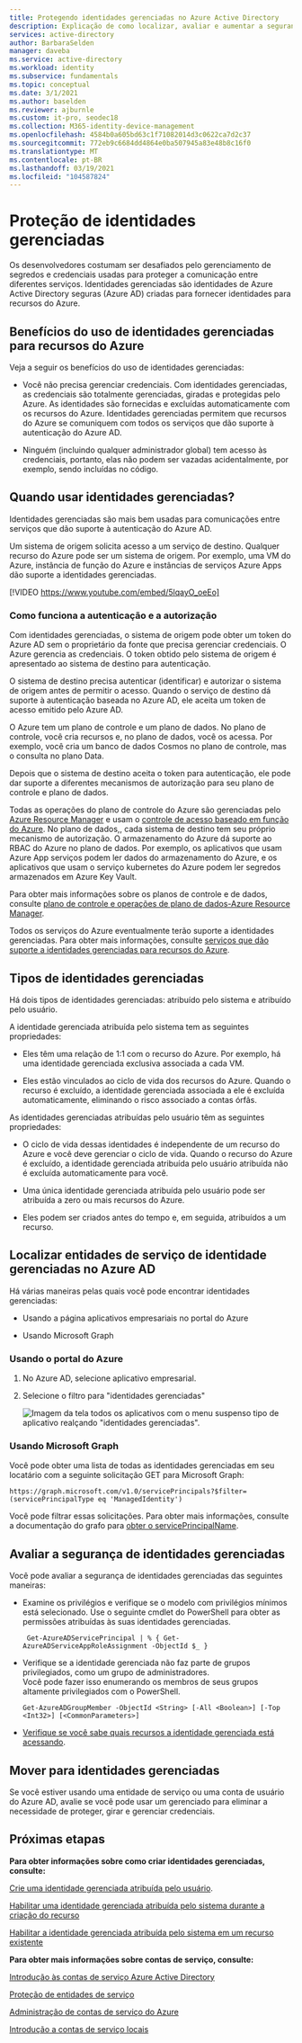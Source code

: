 ```yaml
---
title: Protegendo identidades gerenciadas no Azure Active Directory
description: Explicação de como localizar, avaliar e aumentar a segurança de identidades gerenciadas.
services: active-directory
author: BarbaraSelden
manager: daveba
ms.service: active-directory
ms.workload: identity
ms.subservice: fundamentals
ms.topic: conceptual
ms.date: 3/1/2021
ms.author: baselden
ms.reviewer: ajburnle
ms.custom: it-pro, seodec18
ms.collection: M365-identity-device-management
ms.openlocfilehash: 4584b0a605bd63c1f71082014d3c0622ca7d2c37
ms.sourcegitcommit: 772eb9c6684dd4864e0ba507945a83e48b8c16f0
ms.translationtype: MT
ms.contentlocale: pt-BR
ms.lasthandoff: 03/19/2021
ms.locfileid: "104587824"
---
```

# <a name="securing-managed-identities"></a>Proteção de identidades gerenciadas

Os desenvolvedores costumam ser desafiados pelo gerenciamento de segredos e credenciais usadas para proteger a comunicação entre diferentes serviços. Identidades gerenciadas são identidades de Azure Active Directory seguras (Azure AD) criadas para fornecer identidades para recursos do Azure.

## <a name="benefits-of-using-managed-identities-for-azure-resources"></a>Benefícios do uso de identidades gerenciadas para recursos do Azure

Veja a seguir os benefícios do uso de identidades gerenciadas:

* Você não precisa gerenciar credenciais. Com identidades gerenciadas, as credenciais são totalmente gerenciadas, giradas e protegidas pelo Azure. As identidades são fornecidas e excluídas automaticamente com os recursos do Azure. Identidades gerenciadas permitem que recursos do Azure se comuniquem com todos os serviços que dão suporte à autenticação do Azure AD.

* Ninguém (incluindo qualquer administrador global) tem acesso às credenciais, portanto, elas não podem ser vazadas acidentalmente, por exemplo, sendo incluídas no código.

## <a name="when-to-use-managed-identities"></a>Quando usar identidades gerenciadas?

Identidades gerenciadas são mais bem usadas para comunicações entre serviços que dão suporte à autenticação do Azure AD. 

Um sistema de origem solicita acesso a um serviço de destino. Qualquer recurso do Azure pode ser um sistema de origem. Por exemplo, uma VM do Azure, instância de função do Azure e instâncias de serviços Azure Apps dão suporte a identidades gerenciadas.

[!VIDEO https://www.youtube.com/embed/5lqayO_oeEo]

### <a name="how-authentication-and-authorization-work"></a>Como funciona a autenticação e a autorização

Com identidades gerenciadas, o sistema de origem pode obter um token do Azure AD sem o proprietário da fonte que precisa gerenciar credenciais. O Azure gerencia as credenciais. O token obtido pelo sistema de origem é apresentado ao sistema de destino para autenticação. 

O sistema de destino precisa autenticar (identificar) e autorizar o sistema de origem antes de permitir o acesso. Quando o serviço de destino dá suporte à autenticação baseada no Azure AD, ele aceita um token de acesso emitido pelo Azure AD. 

O Azure tem um plano de controle e um plano de dados. No plano de controle, você cria recursos e, no plano de dados, você os acessa. Por exemplo, você cria um banco de dados Cosmos no plano de controle, mas o consulta no plano Data.

Depois que o sistema de destino aceita o token para autenticação, ele pode dar suporte a diferentes mecanismos de autorização para seu plano de controle e plano de dados.

Todas as operações do plano de controle do Azure são gerenciadas pelo [Azure Resource Manager](../../azure-resource-manager/management/overview.md) e usam o [controle de acesso baseado em função do Azure](../../role-based-access-control/overview.md). No plano de dados,, cada sistema de destino tem seu próprio mecanismo de autorização. O armazenamento do Azure dá suporte ao RBAC do Azure no plano de dados. Por exemplo, os aplicativos que usam Azure App serviços podem ler dados do armazenamento do Azure, e os aplicativos que usam o serviço kubernetes do Azure podem ler segredos armazenados em Azure Key Vault.

Para obter mais informações sobre os planos de controle e de dados, consulte [plano de controle e operações de plano de dados-Azure Resource Manager](../../azure-resource-manager/management/control-plane-and-data-plane.md).

Todos os serviços do Azure eventualmente terão suporte a identidades gerenciadas. Para obter mais informações, consulte [serviços que dão suporte a identidades gerenciadas para recursos do Azure](../managed-identities-azure-resources/services-support-managed-identities.md).

##  

## <a name="types-of-managed-identities"></a>Tipos de identidades gerenciadas

Há dois tipos de identidades gerenciadas: atribuído pelo sistema e atribuído pelo usuário.

A identidade gerenciada atribuída pelo sistema tem as seguintes propriedades:

* Eles têm uma relação de 1:1 com o recurso do Azure. Por exemplo, há uma identidade gerenciada exclusiva associada a cada VM.

* Eles estão vinculados ao ciclo de vida dos recursos do Azure. Quando o recurso é excluído, a identidade gerenciada associada a ele é excluída automaticamente, eliminando o risco associado a contas órfãs. 

As identidades gerenciadas atribuídas pelo usuário têm as seguintes propriedades:

* O ciclo de vida dessas identidades é independente de um recurso do Azure e você deve gerenciar o ciclo de vida. Quando o recurso do Azure é excluído, a identidade gerenciada atribuída pelo usuário atribuída não é excluída automaticamente para você.

* Uma única identidade gerenciada atribuída pelo usuário pode ser atribuída a zero ou mais recursos do Azure.

* Eles podem ser criados antes do tempo e, em seguida, atribuídos a um recurso.

## <a name="find-managed-identity-service-principals-in-azure-ad"></a>Localizar entidades de serviço de identidade gerenciadas no Azure AD

Há várias maneiras pelas quais você pode encontrar identidades gerenciadas:

* Usando a página aplicativos empresariais no portal do Azure

* Usando Microsoft Graph

### <a name="using-the-azure-portal"></a>Usando o portal do Azure

1. No Azure AD, selecione aplicativo empresarial.

2. Selecione o filtro para "identidades gerenciadas" 

   ![Imagem da tela todos os aplicativos com o menu suspenso tipo de aplicativo realçando "identidades gerenciadas".](./media/securing-service-accounts/service-accounts-managed-identities.png)

 

### <a name="using-microsoft-graph"></a>Usando Microsoft Graph

Você pode obter uma lista de todas as identidades gerenciadas em seu locatário com a seguinte solicitação GET para Microsoft Graph:

`https://graph.microsoft.com/v1.0/servicePrincipals?$filter=(servicePrincipalType eq 'ManagedIdentity') `

Você pode filtrar essas solicitações. Para obter mais informações, consulte a documentação do grafo para [obter o servicePrincipalName](/graph/api/serviceprincipal-get?view=).

## <a name="assess-the-security-of-managed-identities"></a>Avaliar a segurança de identidades gerenciadas 

Você pode avaliar a segurança de identidades gerenciadas das seguintes maneiras:

* Examine os privilégios e verifique se o modelo com privilégios mínimos está selecionado. Use o seguinte cmdlet do PowerShell para obter as permissões atribuídas às suas identidades gerenciadas.

   ` Get-AzureADServicePrincipal | % { Get-AzureADServiceAppRoleAssignment -ObjectId $_ }`

 
* Verifique se a identidade gerenciada não faz parte de grupos privilegiados, como um grupo de administradores.  
Você pode fazer isso enumerando os membros de seus grupos altamente privilegiados com o PowerShell.

   `Get-AzureADGroupMember -ObjectId <String> [-All <Boolean>] [-Top <Int32>] [<CommonParameters>]`

* [Verifique se você sabe quais recursos a identidade gerenciada está acessando](../../role-based-access-control/role-assignments-list-powershell.md).

## <a name="move-to-managed-identities"></a>Mover para identidades gerenciadas

Se você estiver usando uma entidade de serviço ou uma conta de usuário do Azure AD, avalie se você pode usar um gerenciado para eliminar a necessidade de proteger, girar e gerenciar credenciais. 

## <a name="next-steps"></a>Próximas etapas

**Para obter informações sobre como criar identidades gerenciadas, consulte:** 

[Crie uma identidade gerenciada atribuída pelo usuário](../managed-identities-azure-resources/how-to-manage-ua-identity-portal.md). 

[Habilitar uma identidade gerenciada atribuída pelo sistema durante a criação do recurso](../managed-identities-azure-resources/qs-configure-portal-windows-vm.md)

[Habilitar a identidade gerenciada atribuída pelo sistema em um recurso existente](../managed-identities-azure-resources/qs-configure-portal-windows-vm.md)

**Para obter mais informações sobre contas de serviço, consulte:**

[Introdução às contas de serviço Azure Active Directory](service-accounts-introduction-azure.md)

[Proteção de entidades de serviço](service-accounts-principal.md)

[Administração de contas de serviço do Azure](service-accounts-governing-azure.md)

[Introdução a contas de serviço locais](service-accounts-on-premises.md)

 

 

